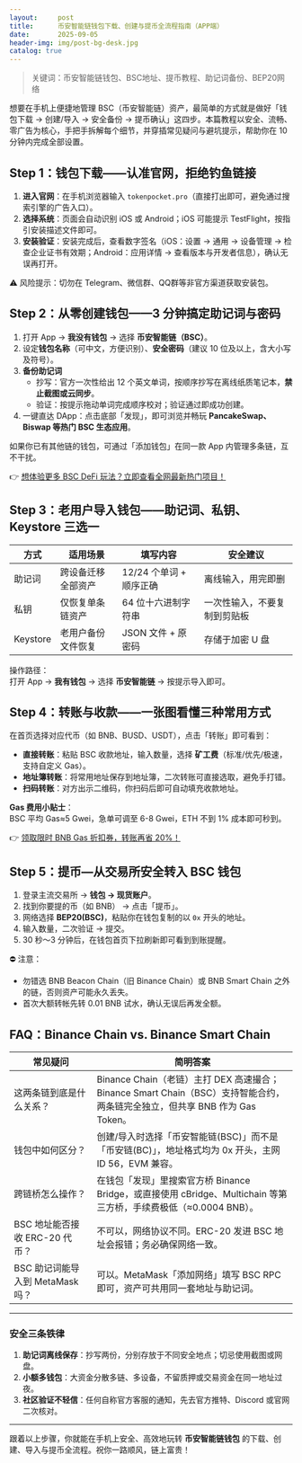 ```yaml
---
layout:     post
title:      币安智能链钱包下载、创建与提币全流程指南（APP端）
date:       2025-09-05
header-img: img/post-bg-desk.jpg
catalog: true
---
```


> 关键词：币安智能链钱包、BSC地址、提币教程、助记词备份、BEP20网络  

想要在手机上便捷地管理 BSC（币安智能链）资产，最简单的方式就是做好「钱包下载 → 创建/导入 → 安全备份 → 提币确认」这四步。本篇教程以安全、流畅、零广告为核心，手把手拆解每个细节，并穿插常见疑问与避坑提示，帮助你在 10 分钟内完成全部设置。

## Step 1：钱包下载——认准官网，拒绝钓鱼链接

1. **进入官网**：在手机浏览器输入 `tokenpocket.pro`（直接打出即可，避免通过搜索引擎的广告入口）。  
2. **选择系统**：页面会自动识别 iOS 或 Android；iOS 可能提示 TestFlight，按指引安装描述文件即可。  
3. **安装验证**：安装完成后，查看数字签名（iOS：设置 → 通用 → 设备管理 → 检查企业证书有效期；Android：应用详情 → 查看版本与开发者信息），确认无误再打开。

⚠️ 风险提示：切勿在 Telegram、微信群、QQ群等非官方渠道获取安装包。  

## Step 2：从零创建钱包——3 分钟搞定助记词与密码

1. 打开 App → **我没有钱包** → 选择 **币安智能链（BSC）**。  
2. 设定**钱包名称**（可中文，方便识别）、**安全密码**（建议 10 位及以上，含大小写及符号）。  
3. **备份助记词**  
   - 抄写：官方一次性给出 12 个英文单词，按顺序抄写在离线纸质笔记本，**禁止截图或云同步**。  
   - 验证：按提示拖动单词完成顺序校对；验证通过即成功创建。  
4. 一键直达 DApp：点击底部「发现」，即可浏览并畅玩 **PancakeSwap、Biswap 等热门 BSC 生态应用**。

如果你已有其他链的钱包，可通过「添加钱包」在同一款 App 内管理多条链，互不干扰。

👉 [想体验更多 BSC DeFi 玩法？立即查看全网最新热门项目！](https://okxdog.com/)

## Step 3：老用户导入钱包——助记词、私钥、Keystore 三选一

| 方式 | 适用场景 | 填写内容 | 安全建议 |
|---|---|---|---|
| 助记词 | 跨设备迁移全部资产 | 12/24 个单词 + 顺序正确 | 离线输入，用完即删 |
| 私钥 | 仅恢复单条链资产 | 64 位十六进制字符串 | 一次性输入，不要复制到剪贴板 |
| Keystore | 老用户备份文件恢复 | JSON 文件 + 原密码 | 存储于加密 U 盘 |

操作路径：  
打开 App → **我有钱包** → 选择 **币安智能链** → 按提示导入即可。

## Step 4：转账与收款——一张图看懂三种常用方式

在首页选择对应代币（如 BNB、BUSD、USDT），点击「转账」即可看到：

- **直接转账**：粘贴 BSC 收款地址，输入数量，选择 **矿工费**（标准/优先/极速，支持自定义 Gas）。  
- **地址簿转账**：将常用地址保存到地址簿，二次转账可直接选取，避免手打错。  
- **扫码转账**：对方出示二维码，你扫码后即可自动填充收款地址。

**Gas 费用小贴士**：  
BSC 平均 Gas≈5 Gwei，急单可调至 6-8 Gwei，ETH 不到 1% 成本即可秒到。

👉 [领取限时 BNB Gas 折扣券，转账再省 20%！](https://okxdog.com/)

## Step 5：提币—从交易所安全转入 BSC 钱包

1. 登录主流交易所 → **钱包 → 现货账户**。  
2. 找到你要提的币（如 BNB） → 点击「提币」。  
3. 网络选择 **BEP20(BSC)**，粘贴你在钱包复制的以 `0x` 开头的地址。  
4. 输入数量，二次验证 → 提交。  
5. 30 秒～3 分钟后，在钱包首页下拉刷新即可看到到账提醒。

⛔ 注意：  
- 勿错选 BNB Beacon Chain（旧 Binance Chain）或 BNB Smart Chain 之外的链，否则资产可能永久丢失。  
- 首次大额转帐先转 0.01 BNB 试水，确认无误后再发全额。

## FAQ：Binance Chain vs. Binance Smart Chain

| 常见疑问 | 简明答案 |
|---|---|
| 这两条链到底是什么关系？ | Binance Chain（老链）主打 DEX 高速撮合；Binance Smart Chain（BSC）支持智能合约，两条链完全独立，但共享 BNB 作为 Gas Token。 |
| 钱包中如何区分？ | 创建/导入时选择「币安智能链(BSC)」而不是「币安链(BC)」，地址格式均为 0x 开头，主网 ID 56，EVM 兼容。 |
| 跨链桥怎么操作？ | 在钱包「发现」里搜索官方桥 Binance Bridge，或直接使用 cBridge、Multichain 等第三方桥，手续费极低（≈0.0004 BNB）。 |
| BSC 地址能否接收 ERC-20 代币？ | 不可以，网络协议不同。ERC-20 发进 BSC 地址会报错；务必确保网络一致。 |
| BSC 助记词能导入到 MetaMask 吗？ | 可以。MetaMask「添加网络」填写 BSC RPC 即可，资产可共用同一套地址与助记词。 |

---

### 安全三条铁律

1. **助记词离线保存**：抄写两份，分别存放于不同安全地点；切忌使用截图或网盘。  
2. **小额多钱包**：大资金分散多链、多设备，不留质押或交易资金在同一地址过夜。  
3. **社区验证不轻信**：任何自称官方客服的通知，先去官方推特、Discord 或官网二次核对。

---

跟着以上步骤，你就能在手机上安全、高效地玩转 **币安智能链钱包** 的下载、创建、导入与提币全流程。祝你一路顺风，链上富贵！